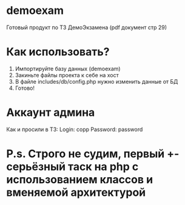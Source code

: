 # demoexam
Готовый продукт по ТЗ ДемоЭкзамена (pdf документ стр 29)
# Как использовать?
1) Импортируйте базу данных (demoexam)
2) Закиньте файлы проекта к себе на хост
3) В файле includes/db/config.php нужно изменить данные от БД
4) Готово!
# Аккаунт админа
Как и просили в ТЗ:
Login: copp
Password: password
# P.s. Строго не судим, первый +-серьёзный таск на php с использованием классов и вменяемой архитектурой
